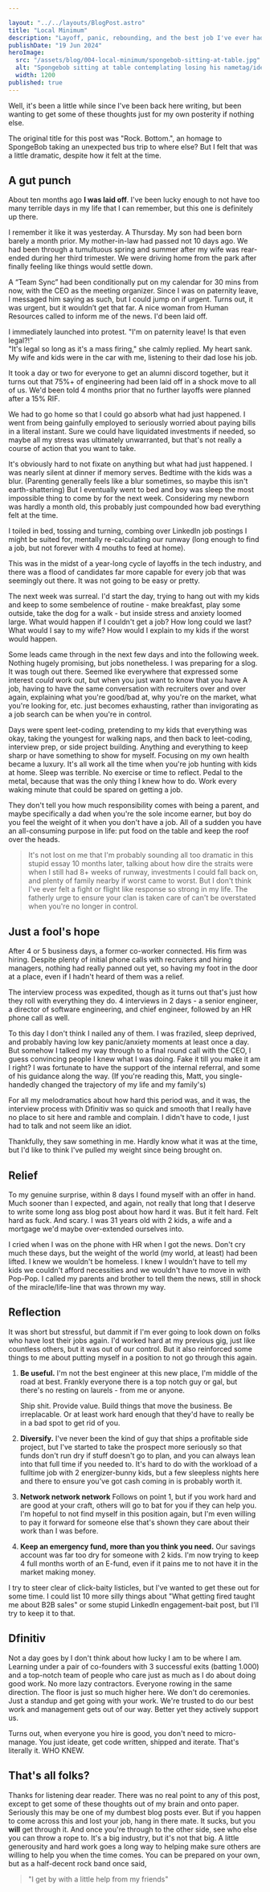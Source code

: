 ```yaml
---

layout: "../../layouts/BlogPost.astro"
title: "Local Minimum"
description: "Layoff, panic, rebounding, and the best job I've ever had."
publishDate: "19 Jun 2024"
heroImage:
  src: "/assets/blog/004-local-minimum/spongebob-sitting-at-table.jpg"
  alt: "Spongebob sitting at table contemplating losing his nametag/identity"
  width: 1200
published: true
---
```

Well, it's been a little while since I've been back here writing, but been wanting to get some of these thoughts just for my own posterity if nothing else.  

The original title for this post was "Rock. Bottom.", an homage to SpongeBob taking an unexpected bus trip to where else? But I felt that was a little dramatic, despite how it felt at the time.

## A gut punch

About ten months ago **I was laid off**. I've been lucky enough to not have too many terrible days in my life that I can remember, but this one is definitely up there.

I remember it like it was yesterday. A Thursday. My son had been born barely a month prior. My mother-in-law had passed not 10 days ago. We had been through a tumultuous spring and summer after my wife was rear-ended during her third trimester. We were driving home from the park after finally feeling like things would settle down.

A “Team Sync” had been conditionally put on my calendar for 30 mins from now, with the CEO as the meeting organizer. Since I was on paternity leave, I messaged him saying as such, but I could jump on if urgent. Turns out, it was urgent, but it wouldn’t get that far. A nice woman from Human Resources called to inform me of the news. I'd been laid off.

I immediately launched into protest. "I'm on paternity leave! Is that even legal?!"  
"It's legal so long as it's a mass firing," she calmly replied. My heart sank. My wife and kids were in the car with me, listening to their dad lose his job.

It took a day or two for everyone to get an alumni discord together, but it turns out that 75%+ of engineering had been laid off in a shock move to all of us. We'd been told 4 months prior that no further layoffs were planned after a 15% RIF.

We had to go home so that I could go absorb what had just happened. I went from being gainfully employed to seriously worried about paying bills in a literal instant.  Sure we could have liquidated investments if needed, so maybe all my stress was ultimately unwarranted, but that's not really a course of action that you want to take.

It's obviously hard to not fixate on anything but what had just happened. I was nearly silent at dinner if memory serves. Bedtime with the kids was a blur. (Parenting generally feels like a blur sometimes, so maybe this isn't earth-shattering)  But I eventually went to bed and boy was sleep the most impossible thing to come by for the next week. Considering my newborn was hardly a month old, this probably just compounded how bad everything felt at the time.

I toiled in bed, tossing and turning, combing over LinkedIn job postings I might be suited for, mentally re-calculating our runway (long enough to find a job, but not forever with 4 mouths to feed at home).

 This was in the midst of a year-long cycle of layoffs in the tech industry, and there was a flood of candidates far more capable for every job that was seemingly out there.  It was not going to be easy or pretty.

 The next week was surreal. I'd start the day, trying to hang out with my kids and keep to some sembelence of routine - make breakfast, play some outside, take the dog for a walk - but inside stress and anxiety loomed large.  What would happen if I couldn't get a job? How long could we last? What would I say to my wife? How would I explain to my kids if the worst would happen.

 Some leads came through in the next few days and into the following week. Nothing hugely promising, but jobs nonetheless. I was preparing for a slog. It was tough out there. Seemed like everywhere that expressed some interest *could* work out, but when you just want to know that you have A job, having to have the same conversation with recruiters over and over again, explaining what you're good/bad at, why you're on the market, what you're looking for, etc. just becomes exhausting, rather than invigorating as a job search can be when you're in control.

Days were spent leet-coding, pretending to my kids that everything was okay, taking the youngest for walking naps, and then back to leet-coding, interview prep, or side project building. Anything and everything to keep sharp or have something to show for myself. Focusing on my own health became a luxury.  It's all work all the time when you're job hunting with kids at home. Sleep was terrible. No exercise or time to reflect. Pedal to the metal, because that was the only thing I knew how to do. Work every waking minute that could be spared on getting a job.

They don't tell you how much responsibility comes with being a parent, and maybe specifically a dad when you're the sole income earner, but boy do you feel the weight of it when you don't have a job. All of a sudden you have an all-consuming purpose in life: put food on the table and keep the roof over the heads.
>It's not lost on me that I'm probably sounding all too dramatic in this stupid essay 10 months later, talking about how dire the straits were when I still had 8+ weeks of runway, investments I could fall back on, and plenty of family nearby if worst came to worst. But I don't think I've ever felt a fight or flight like response so strong in my life. The fatherly urge to ensure your clan is taken care of can't be overstated when you're no longer in control.

## Just a fool's hope

After 4 or 5 business days, a former co-worker connected. His firm was hiring. Despite plenty of initial phone calls with recruiters and hiring managers, nothing had really panned out yet, so having my foot in the door at a place, even if I hadn't heard of them was a relief.

The interview process was expedited, though as it turns out that's just how they roll with everything they do. 4 interviews in 2 days - a senior engineer, a director of software engineering, and chief engineer, followed by an HR phone call as well.

To this day I don't think I nailed any of them. I was fraziled, sleep deprived, and probably having low key panic/anxiety moments at least once a day. But somehow I talked my way through to a final round call with the CEO, I guess convincing people I knew what I was doing. Fake it till you make it am I right? I was fortunate to have the support of the internal referral, and some of his guidance along the way. (If you're reading this, Matt, you single-handedly changed the trajectory of my life and my family's)

For all my melodramatics about how hard this period was, and it was, the interview process with Dfinitiv was so quick and smooth that I really have no place to sit here and ramble and complain. I didn't have to code, I just had to talk and not seem like an idiot.

Thankfully, they saw something in me. Hardly know what it was at the time, but I'd like to think I've pulled my weight since being brought on.  

## Relief

To my genuine surprise, within 8 days I found myself with an offer in hand. Much sooner than I expected, and again, not really that long that I deserve to write some long ass blog post about how hard it was. But it felt hard. Felt hard as fuck. And scary. I was 31 years old with 2 kids, a wife and a mortgage we'd maybe over-extended ourselves into.

I cried when I was on the phone with HR when I got the news. Don't cry much these days, but the weight of the world (my world, at least) had been lifted. I knew we wouldn't be homeless. I knew I wouldn't have to tell my kids we couldn't afford necessities and we wouldn't have to move in with Pop-Pop. I called my parents and brother to tell them the news, still in shock of the miracle/life-line that was thrown my way.

## Reflection

It was short but stressful, but dammit if I'm ever going to look down on folks who have lost their jobs again. I'd worked hard at my previous gig, just like countless others, but it was out of our control. But it also reinforced some things to me about putting myself in a position to not go through this again.

1. **Be useful.** I'm not the best engineer at this new place, I'm middle of the road at best. Frankly everyone there is a top notch guy or gal, but there's no resting on laurels - from me or anyone.

    Ship shit. Provide value. Build things that move the business. Be irreplacable. Or at least work hard enough that they'd have to really be in a bad spot to get rid of you.

2. **Diversify.** I've never been the kind of guy that ships a profitable side project, but I've started to take the prospect more seriously so that funds don't run dry if stuff doesn't go to plan, and you can always lean into that full time if you needed to. It's hard to do with the workload of a fulltime job with 2 energizer-bunny kids, but a few sleepless nights here and there to ensure you've got cash coming in is probably worth it.

3. **Network network network** Follows on point 1, but if you work hard and are good at your craft, others will go to bat for you if they can help you.  I'm hopeful to not find myself in this position again, but I'm even willing to pay it forward for someone else that's shown they care about their work than I was before.

4. **Keep an emergency fund, more than you think you need.** Our savings account was far too dry for someone with 2 kids. I'm now trying to keep 4 full months worth of an E-fund, even if it pains me to not have it in the market making money.

I try to steer clear of click-baity listicles, but I've wanted to get these out for some time. I could list 10 more silly things about "What getting fired taught me about B2B sales" or some stupid LinkedIn engagement-bait post, but I'll try to keep it to that.

## Dfinitiv

Not a day goes by I don't think about how lucky I am to be where I am. Learning under a pair of co-founders with 3 successful exits (batting 1.000) and a top-notch team of people who care just as much as I do about doing good work. No more lazy contractors. Everyone rowing in the same direction. The floor is just so much higher here. We don't do ceremonies. Just a standup and get going with your work. We're trusted to do our best work and management gets out of our way. Better yet they actively support us.

Turns out, when everyone you hire is good, you don't need to micro-manage. You just ideate, get code written, shipped and iterate. That's literally it. WHO KNEW.

## That's all folks?

Thanks for listening dear reader. There was no real point to any of this post, except to get some of these thoughts out of my brain and onto paper. Seriously this may be one of my dumbest blog posts ever.
But if you happen to come across this and lost your job, hang in there mate. It sucks, but you **will** get through it. And once you're through to the other side, see who else you can throw a rope to. It's a big industry, but it's not that big. A little generousity and hard work goes a long way to helping make sure others are willing to help you when the time comes. You can be prepared on your own, but as a half-decent rock band once said,
>"I get by with a little help from my friends"
